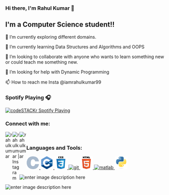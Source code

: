 ### Hi there, I'm Rahul Kumar 👋

## I'm a Computer Science student!!

🔭 I’m currently exploring different domains.

🌱 I’m currently learning Data Structures and Algorithms and OOPS

👯 I’m looking to collaborate with anyone who wants to learn something new or could teach me something new.

🤝 I’m looking for help with Dynamic Programming

📫 How to reach me Insta @iamrahulkumar99

### Spotify Playing 🎧

[<img src="https://now-playing-codestackr.vercel.app/api/spotify-playing" alt="codeSTACKr Spotify Playing" width="350" />](https://open.spotify.com/user/a4xfrq6j3i8dau9djhhbujq1j)

### Connect with me:

[<img align="left" alt="rahulkumar" width="22px" src="https://uxwing.com/wp-content/themes/uxwing/download/10-brands-and-social-media/linkedin-round-line-color.svg" />][linkedin]
[<img align="left" alt="rahulkumar | Instagram" width="22px" src="https://uxwing.com/wp-content/themes/uxwing/download/10-brands-and-social-media/instagram-round-line-color.svg" />][instagram]
[<img align="left" alt="rahulkumar" width="22px" src="https://uxwing.com/wp-content/themes/uxwing/download/10-brands-and-social-media/twitter-round-line-color.svg" />][twitter]
</br>

<h3 align="left">Languages and Tools:</h3>
<p align="left"> <a href="https://www.cprogramming.com/" target="_blank"> <img src="https://raw.githubusercontent.com/devicons/devicon/master/icons/c/c-original.svg" alt="c" width="40" height="40"/> </a> <a href="https://www.w3schools.com/cpp/" target="_blank"> <img src="https://raw.githubusercontent.com/devicons/devicon/master/icons/cplusplus/cplusplus-original.svg" alt="cplusplus" width="40" height="40"/> </a> <a href="https://www.w3schools.com/css/" target="_blank"> <img src="https://raw.githubusercontent.com/devicons/devicon/master/icons/css3/css3-original-wordmark.svg" alt="css3" width="40" height="40"/> </a> <a href="https://git-scm.com/" target="_blank"> <img src="https://www.vectorlogo.zone/logos/git-scm/git-scm-icon.svg" alt="git" width="40" height="40"/> </a> <a href="https://www.w3.org/html/" target="_blank"> <img src="https://raw.githubusercontent.com/devicons/devicon/master/icons/html5/html5-original-wordmark.svg" alt="html5" width="40" height="40"/> </a> <a href="https://www.mathworks.com/" target="_blank"> <img src="https://raw.githubusercontent.com/simple-icons/simple-icons/master/icons/mathworks.svg" alt="matlab" width="40" height="40"/><a href="https://www.python.org" target="_blank"> <img src="https://raw.githubusercontent.com/devicons/devicon/master/icons/python/python-original.svg" alt="python" width="40" height="40"/> </a> </p>

![enter image description here](https://github-readme-stats.vercel.app/api?username=585rahulkumar&theme=yeblu&show_icons=true)

![enter image description here](https://github-readme-stats.vercel.app/api/top-langs?username=585rahulkumar&theme=onedark)

[twitter]: https://twitter.com/iamrahulkumar99
[instagram]: https://www.instagram.com/iamrahulkumar99/
[linkedin]: https://www.linkedin.com/in/rahul-kumar-1b37381b9/

